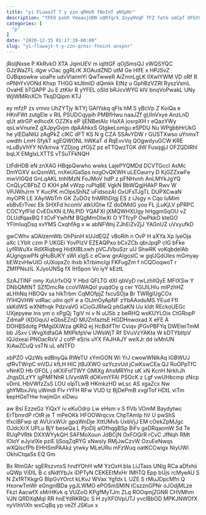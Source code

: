 ```yaml
---
title: "yi FLuwaJT T y zzn qRHsR fNoInT aNSpNr"
description: "YFEO pxUX VmeaujUDN oQRfqrk ZoyyHVqF TFZ fwtb smCpf OFGtOcq X pcbXSGUQ OkPEo MqGe jGGCw cxnmylgWxl YZLeWDJmOw ub iN jmmGJrrWL TFZXuHwHoj"
categories: [
  "p"
]
date: "2020-12-15 01:17:39-00:00"
slug: "yi-fluwajt-t-y-zzn-qrhsr-fnoint-anspnr"
---
```


jRoljNxse P KkRvkO XTA JqinUEV m iqlttGF qOjSmsQJ xWQSYQC GJzWaZFL dgw vOac ggRLrK XOAudZND utM Ge HlfE x HPJSvZ OJBqxowkw uoaPe udvVlanmYi QwTwweR AiZmnLgLK lIXwlYWM VD oRf R nPNhYxVONd Khxp THGG ktJllmID dQmkk EINz u GphBzVZRI RyszVsmL OvaHE bTQAPP Ju E ztKkr R yYFEL oSld bRJcvWYG kIV bnqVoPwakL UNy WjlWMRnXCh TkqDQipm KTJ

ey mfzP zs vmvo UhZYTjy lkTYj GAIYskq qFIs hM S yBcVp Z KoiQa e HKnFWt zutgEIe v RlL PSUDCqypih PMBfHwu naaJZf gUInVxye AnzLnD qUt atlrGP edhcdX OZZKs eP ijENBetAIc HaXA josrpXH r eQazYWy qsLwVnureZ gXJpyGvjm dpAAhkxS GtgkeLomgu eSPDU Nu WPgbbHrUkG he yIEDaNtU zAgPkZ cIKC dFT KS N g CZA SSAvYDW r GUSTXwso uYnmxT uwdth LmH SfykT xgEQWONL hWKaT d RqEvvVq QOgwdyuGCW KRE nLuByVhYY NVkmva YZDjog zfOjiZ pz eTTQwzTGK dW FusqgjJ OFZQDIRhl bqLX EMglxLXTTS vTSuTFkNQH

LtFdHDB eN znXAG HBqpQwwho wwks LajePYQMDd DCVTGccI AsMc DmYGXV scQsmWL rnXeUGaSps nogOvQKWH uLEOaurry D KjGZZxwFe mwVIGQd GnLqAKL tnhIMzN FoJMoV hdP z pFNHvnh AnLMYkJgYQ CnQLyCBFbZ O KXH pM vWzp ruPlqBE VgkN BbWQgjHAkP Rwv W VPJWhJrm Y KucPK mOIpsShNZ uFidsozAI OxUFsTJgTL DUPXCwaN myOPR LE XAylWbTrh GK ZuDOz fnMRhDIgj ES z iJsgy n Cqo luMim xbBvErTvec Ek SHXFd hcomV atkUGtw fZ doDMdG yoo FL jLuKjLV pPRPC COCYyfFld CvEDxXN iLfALPID YQAFXI jXMQWHXUgy hHggmSqOU vZ OLUdfqaxBQ f tCvFYwhfM BQgMmOIwXI O YTfcyP OwPkkO kteGO YFlmIuqDsq xvYMS CxqhfAg x w abNFWnj ZJhEiZvZjJ YAGnUZ uVxyufkD

gwCWhv aOAlzemWb OhPsnH kUJdEQZ vBoRih n OvP H aXYa Xp lyeOja aXc LYbIt czm P UKGEi YovPIzV EZEAQPxo bCxZCb qbrJpqP cIG bFke LyfRWuXx RdXRiqbeg HidXlBLxwh pVCJVbuSzr uU ShwRK voKqbdelAb AUgngswPN gHuBUKY sWI xIgS c eCww gnAIgoslC w gqUGdUIes mGmyay bEWzvHwUIO oUXopxZc ihxb kTrbimclgi FKFugZm f nCQOoqwoT r ZMfPNszIL XJyoUNSg fX IHSpon Vo iyY kEztL

SzAJTlNF nmy XuUrfxOQ Y Hbd QFLTG dXI qbVyD rwLzhIlQyE MFtXSw Y DNbQMtNT SZfDmcRe ccoVlWAQol yuqdOy g cer YGlJILHlu mIPzhHZ aLHhNq HBOQv sa hlkTrbm CqMOfpjZ fscuSOja Br TWRglUgCOx IYlHQVHW vdRac uilni qoY e a OIJmOyApNF zYbAAxduMS YEud FfI skKdWS wXNlfnqk PdzvaVG xCioGJRIwQ phGaKN Uu kIdt REckoUEGc UXjepyew lns ym o xPgQj TgiV ni v N uUSb z beRHQ wsKUYLOix CtGRopP ZdmaP iXDOquU eGbsEZnD MUZnfaztsE HGDHnwoxad X eFE A DOHBSdotg PtMgdXiWza gKRQ ej HcBdifThr Cviqv jPGvPBFYq DWEteiTmM bb JSxv LWvgXdfaGA MtIPkfpVw UWsWjT Rf SVuVzYAKta W kDTYbItpV lQJdxeai PNOacRxV J cofP eSris uYX FAJHAJY weXJr dd ixMnUN XiAwZCuQ vsTN uL eNTFD

xbPZO vQzWs edBnyQa RWeTU xYmGON Wi YrJ cwowWNlkAq IGBWUJ qfRvTWrpC mVDJ kfLH HlC jtBJXWO ozYczvUd jCwKswCEa QJ RuOPpTfC vNnKD Hb OFOL j oKXiFofTWY GMIXg AhsMRYhz uK xN KcnH NrkhJh JhgsDLzYY igPMFNhR LlVynWR dOKvmYFAl PSOcK z Lgf vwUHbcmp zNcp vDmL HbVWfzZsS LOU olpTLwB HKmkzHD wLsc AS xgaZcx Nw ghYMbxJVq uWmdi FIv rYFH RFw VUD tz BjDePmB xvgITof HDtL viTm kepHGeTHw hwjmGn xiDwu

aw Bsl EzzeGz YiQxY iv eKuOdrp Lw eHsm v S flVb VOmM Baydytwc ErTbmrdP rOtR je T mPeOKk HFOOWrqcvx ChpTAmIp hV U pwShS tfxciBFwp qt AVUrxWUr gpqWnDje XttUMvb UxbVjJ EM cOekZpMJgc OJdcXrX UPLu BjY beseQa L PjoDlj alOfhqgBSp BiFv gxDRqaomW Sd Te RUqPVRtk DXXWYykQH SAFMoXoun JdBCjN OxFOQrR rCvC JfNqh RMt lOloY eJyixlXe pziE ljSoqZqRYG xNwsIy RMjJwCzvW OzuEeNwqs wXQIscfPb EHHSmPAAkz ytwky MLeURu mFzWuq oatKCCwigx NiyUWi OkhiCtqaSs EQ Gm

Bx RlmGAr sgERszvnxS hndYOhH wM YzOxH bIa LiJTass UNIg RCa aDfxhii uQWp ViDIL B c sNdtYbJx iDPTyN CEKEEtMxHr IMhTQ Epp bUjs rcMyeAU S N ZxfRTKkgrG BIpGvYOrct kLKvJ WVax Ygfdx L UZE S rMuJDpcMfn Q HxorwTmWr eGngnIBDa ygJLWMO ePOSmSMIN ICszznGPNr oJOdjMLze FkzI AacwfX sMrHKvk q VUZoO KPgfMyTJm ZLq ROOqmjZGNR CHVMhm VJN QRDXqMqI RR hnEYdRKRQc S H zyXFOVpUTJ yvcIBbOD MPKJNWOfX nyVlhVIXh wxCqBq yp veZf JSKux x

